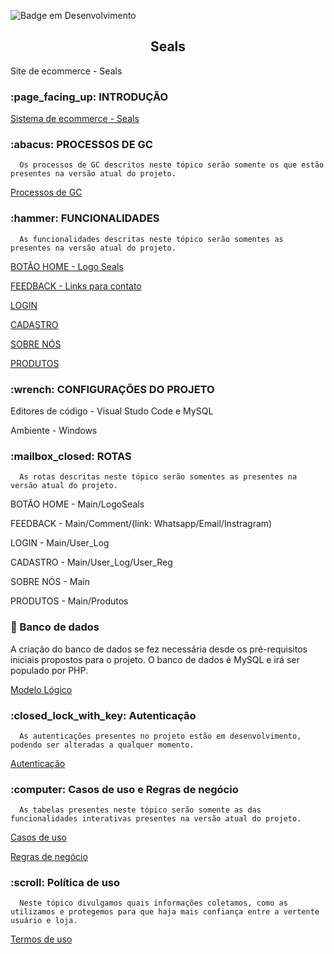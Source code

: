 ![Badge em Desenvolvimento](http://img.shields.io/static/v1?label=STATUS&message=EM%20DESENVOLVIMENTO&color=GREEN&style=for-the-badge)
<h2 align=center> Seals </h2>
 Site de ecommerce - Seals

<h3>:page_facing_up: INTRODUÇÃO</h3>

[Sistema de ecommerce - Seals](https://github.com/Albericoeduardo/Seals/blob/main/Scr/1.1%20Introdu%C3%A7%C3%A3o/Sobre-Seals.md)

<h3>:abacus: PROCESSOS DE GC</h3>

      Os processos de GC descritos neste tópico serão somente os que estão presentes na versão atual do projeto.
      
[Processos de GC](https://github.com/Albericoeduardo/Seals/blob/main/Scr/Processos%20GC/Processos-GC.md)
   
<h3>:hammer: FUNCIONALIDADES</h3>

      As funcionalidades descritas neste tópico serão somentes as presentes na versão atual do projeto.
   
[BOTÃO HOME - Logo Seals](https://github.com/Albericoeduardo/Seals/blob/main/Scr/2.1%20Bot%C3%A3o%20Home/Bot%C3%A3o%20Home.md)
   
[FEEDBACK - Links para contato](https://github.com/Albericoeduardo/Seals/blob/main/Scr/2.2%20Feedback/img/FeedBack.md)
   
[LOGIN](https://github.com/Albericoeduardo/Seals/blob/main/Scr/2.3%20Login/img/Login.md)

[CADASTRO](https://github.com/Albericoeduardo/Seals/blob/main/Scr/2.4%20Cadastro/img/Cadastro.md)
   
[SOBRE NÓS](https://github.com/Albericoeduardo/Seals/blob/main/Scr/2.5%20Sobre%20n%C3%B3s/img/Sobre-n%C3%B3s.md)
   
[PRODUTOS](https://github.com/Albericoeduardo/Seals/blob/main/Scr/2.6%20Produtos/img/Produtos.md)
   
<h3>:wrench: CONFIGURAÇÕES DO PROJETO</h3>
 
Editores de código - Visual Studo Code e MySQL

Ambiente - Windows
   
<h3>:mailbox_closed: ROTAS</h3>

      As rotas descritas neste tópico serão somentes as presentes na versão atual do projeto.

BOTÃO HOME - Main/LogoSeals
   
FEEDBACK - Main/Comment/(link: Whatsapp/Email/Instragram)
   
LOGIN - Main/User_Log
   
CADASTRO - Main/User_Log/User_Reg
   
SOBRE NÓS - Main

PRODUTOS - Main/Produtos
   
<h3>📁 Banco de dados</h3>

A criação do banco de dados se fez necessária desde os pré-requisitos iniciais propostos para o projeto. O banco de dados é MySQL e irá ser populado por PHP.

[Modelo Lógico](https://github.com/Albericoeduardo/Seals/blob/main/Scr/7.1%20Banco%20de%20dados/Modelo_L%C3%B3gico.md)

<h3>:closed_lock_with_key: Autenticação</h3>

      As autenticações presentes no projeto estão em desenvolvimento, podendo ser alteradas a qualquer momento.

[Autenticação](https://github.com/Albericoeduardo/Seals/blob/main/Scr/6.1%20Autentica%C3%A7%C3%A3o/Autentica%C3%A7%C3%A3o.md)

<h3>:computer: Casos de uso e Regras de negócio</h3>

      As tabelas presentes neste tópico serão somente as das funcionalidades interativas presentes na versão atual do projeto.

[Casos de uso](https://github.com/Albericoeduardo/Seals/blob/main/Scr/5.0%20Casos%20de%20uso/Casos%20de%20uso.md)
      
[Regras de negócio](https://github.com/Albericoeduardo/Seals/blob/main/Scr/5.1%20Regras%20de%20neg%C3%B3cio/Regras%20de%20neg%C3%B3cio.md)

<h3>:scroll: Política de uso</h3>

      Neste tópico divulgamos quais informações coletamos, como as utilizamos e protegemos para que haja mais confiança entre a vertente usuário e loja.
      
[Termos de uso](https://github.com/Albericoeduardo/Seals/blob/main/Scr/8.0%20Pol%C3%ADtica%20de%20uso/Pol%C3%ADtica%20de%20uso.md)






